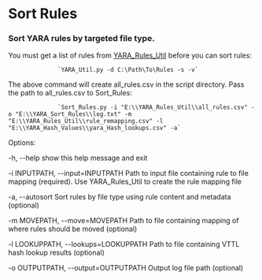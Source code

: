 # Sort Rules
### Sort YARA rules by targeted file type. 
You must get a list of rules from [YARA_Rules_Util](https://github.com/RandomRhythm/YARA_Rules_Util) before you can sort rules:

                  `YARA_Util.py -d C:\Path\To\Rules -s -v`

The above command will create all_rules.csv in the script directory. Pass the path to all_rules.csv to Sort_Rules:

                  `Sort_Rules.py -i "E:\\YARA_Rules_Util\\all_rules.csv" -o "E:\\YARA_Sort_Rules\\log.txt" -m "E:\\YARA_Rules_Util\\rule_remapping.csv" -l "E:\\YARA_Hash_Values\\yara_Hash_lookups.csv" -a`

Options:

  -h, --help            show this help message and exit

  -i INPUTPATH, --input=INPUTPATH
                        Path to input file containing rule to file mapping
                        (required). Use YARA_Rules_Util to create the rule
                        mapping file

  -a, --autosort        Sort rules by file type using rule content and
                        metadata (optional)

  -m MOVEPATH, --move=MOVEPATH
                        Path to file containing mapping of where rules should
                        be moved (optional)

  -l LOOKUPPATH, --lookups=LOOKUPPATH
                        Path to file containing VTTL hash lookup results
                        (optional)

  -o OUTPUTPATH, --output=OUTPUTPATH
                        Output log file path (optional)